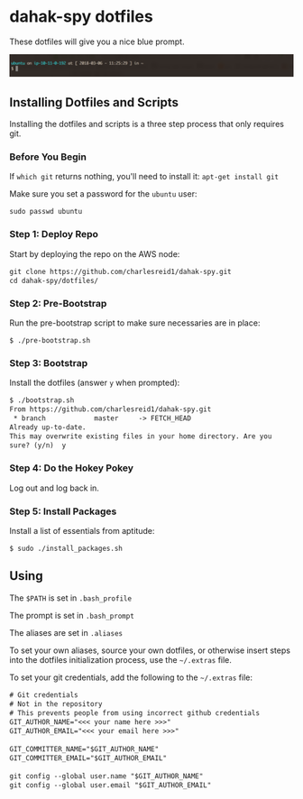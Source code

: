 # dahak-spy dotfiles

These dotfiles will give you a nice blue prompt.

![Screen shot after installing](/dotfiles/screen.png)

## Installing Dotfiles and Scripts

Installing the dotfiles and scripts is a three step process that only requires git.

### Before You Begin

If `which git` returns nothing, you'll need to install it: `apt-get install git`

Make sure you set a password for the `ubuntu` user:

```
sudo passwd ubuntu
```

### Step 1: Deploy Repo

Start by deploying the repo on the AWS node:

```
git clone https://github.com/charlesreid1/dahak-spy.git
cd dahak-spy/dotfiles/
```

### Step 2: Pre-Bootstrap

Run the pre-bootstrap script to make sure necessaries are in place:

```
$ ./pre-bootstrap.sh
```

### Step 3: Bootstrap

Install the dotfiles (answer `y` when prompted):

```
$ ./bootstrap.sh
From https://github.com/charlesreid1/dahak-spy.git
 * branch            master     -> FETCH_HEAD
Already up-to-date.
This may overwrite existing files in your home directory. Are you sure? (y/n)  y
```

### Step 4: Do the Hokey Pokey

Log out and log back in.

### Step 5: Install Packages

Install a list of essentials from aptitude:

```
$ sudo ./install_packages.sh
```

## Using

The `$PATH` is set in `.bash_profile`

The prompt is set in `.bash_prompt`

The aliases are set in `.aliases`

To set your own aliases, source your own dotfiles, or otherwise
insert steps into the dotfiles initialization process, use 
the `~/.extras` file.

To set your git credentials, add the following to the `~/.extras` file:

```
# Git credentials
# Not in the repository
# This prevents people from using incorrect github credentials
GIT_AUTHOR_NAME="<<< your name here >>>"
GIT_AUTHOR_EMAIL="<<< your email here >>>"

GIT_COMMITTER_NAME="$GIT_AUTHOR_NAME"
GIT_COMMITTER_EMAIL="$GIT_AUTHOR_EMAIL"

git config --global user.name "$GIT_AUTHOR_NAME"
git config --global user.email "$GIT_AUTHOR_EMAIL"
```

